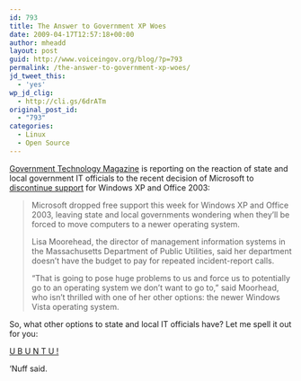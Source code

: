 ```yaml
---
id: 793
title: The Answer to Government XP Woes
date: 2009-04-17T12:57:18+00:00
author: mheadd
layout: post
guid: http://www.voiceingov.org/blog/?p=793
permalink: /the-answer-to-government-xp-woes/
jd_tweet_this:
  - 'yes'
wp_jd_clig:
  - http://cli.gs/6drATm
original_post_id:
  - "793"
categories:
  - Linux
  - Open Source
---
```

<a href="http://www.govtech.com/gt/articles/640438" target="_blank">Government Technology Magazine</a> is reporting on the reaction of state and local government IT officials to the recent decision of Microsoft to <a href="http://www.govtech.com/gt/articles/640438" target="_blank">discontinue support</a> for Windows XP and Office 2003:

> Microsoft dropped free support this week for Windows XP and Office 2003, leaving state and local governments wondering when they&#8217;ll be forced to move computers to a newer operating system.
> 
> Lisa Moorehead, the director of management information systems in the Massachusetts Department of Public Utilities, said her department doesn&#8217;t have the budget to pay for repeated incident-report calls.
> 
> &#8220;That is going to pose huge problems to us and force us to potentially go to an operating system we don&#8217;t want to go to,&#8221; said Moorhead, who isn&#8217;t thrilled with one of her other options: the newer Windows Vista operating system. 

So, what other options to state and local IT officials have? Let me spell it out for you:

<a href="http://www.ubuntu.com/" target="_blank">U B U N T U !</a>

&#8216;Nuff said.